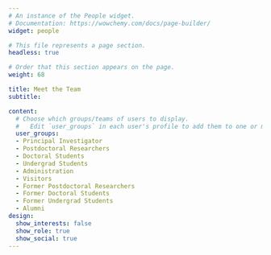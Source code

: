 ```yaml
---
# An instance of the People widget.
# Documentation: https://wowchemy.com/docs/page-builder/
widget: people

# This file represents a page section.
headless: true

# Order that this section appears on the page.
weight: 68

title: Meet the Team
subtitle:

content:
  # Choose which groups/teams of users to display.
  #   Edit `user_groups` in each user's profile to add them to one or more of these groups.
  user_groups:
  - Principal Investigator
  - Postdoctoral Researchers
  - Doctoral Students
  - Undergrad Students
  - Administration
  - Visitors
  - Former Postdoctoral Researchers
  - Former Doctoral Students
  - Former Undergrad Students
  - Alumni
design:
  show_interests: false
  show_role: true
  show_social: true
---
```

